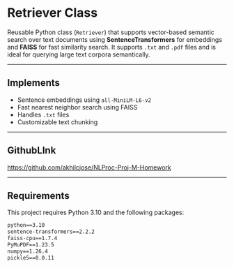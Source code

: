 # Retriever Class

Reusable Python class (`Retriever`) that supports vector-based semantic search over text documents using **SentenceTransformers** for embeddings and **FAISS** for fast similarity search. It supports `.txt` and `.pdf` files and is ideal for querying large text corpora semantically.

---

## Implements

- Sentence embeddings using `all-MiniLM-L6-v2`
- Fast nearest neighbor search using FAISS
- Handles `.txt` files
- Customizable text chunking

---

## GithubLInk
https://github.com/akhilcjose/NLProc-Proj-M-Homework

---
## Requirements

This project requires Python 3.10 and the following packages:

```txt
python==3.10
sentence-transformers==2.2.2
faiss-cpu==1.7.4
PyMuPDF==1.23.5
numpy==1.26.4
pickle5==0.0.11



